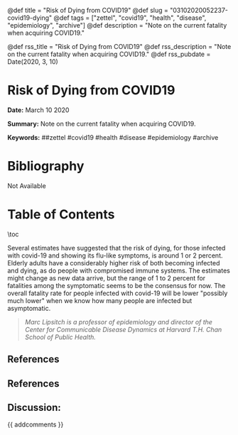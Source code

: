 @def title = "Risk of Dying from COVID19"
@def slug = "03102020052237-covid19-dying"
@def tags = ["zettel", "covid19", "health", "disease", "epidemiology", "archive"]
@def description = "Note on the current fatality when acquiring COVID19."

@def rss_title = "Risk of Dying from COVID19"
@def rss_description = "Note on the current fatality when acquiring COVID19."
@def rss_pubdate = Date(2020, 3, 10)


Risk of Dying from COVID19
=========

**Date:** March 10 2020

**Summary:** Note on the current fatality when acquiring COVID19.

**Keywords:** ##zettel #covid19 #health #disease #epidemiology  #archive

Bibliography
==========

Not Available

Table of Contents
=========

\toc

Several estimates have suggested that the risk of dying, for those infected with covid-19 and showing its flu-like symptoms, is around 1 or 2 percent. Elderly adults have a considerably higher risk of both becoming infected and dying, as do people with compromised immune systems. The estimates might change as new data arrive, but the range of 1 to 2 percent for fatalities among the symptomatic seems to be the consensus for now. The overall fatality rate for people infected with covid-19 will be lower "possibly much lower" when we know how many people are infected but asymptomatic.

> *Marc Lipsitch is a professor of epidemiology and director of the Center for Communicable Disease Dynamics at Harvard T.H. Chan School of Public Health.*


## References

## References
## Discussion: 

{{ addcomments }}
